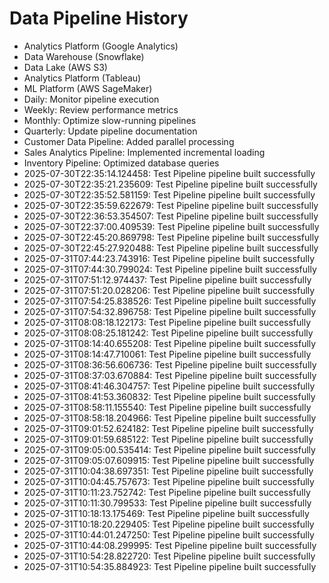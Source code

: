 # Data Pipeline History

- Analytics Platform (Google Analytics)
- Data Warehouse (Snowflake)
- Data Lake (AWS S3)
- Analytics Platform (Tableau)
- ML Platform (AWS SageMaker)
- Daily: Monitor pipeline execution
- Weekly: Review performance metrics
- Monthly: Optimize slow-running pipelines
- Quarterly: Update pipeline documentation
- Customer Data Pipeline: Added parallel processing
- Sales Analytics Pipeline: Implemented incremental loading
- Inventory Pipeline: Optimized database queries
- 2025-07-30T22:35:14.124458: Test Pipeline pipeline built successfully
- 2025-07-30T22:35:21.235609: Test Pipeline pipeline built successfully
- 2025-07-30T22:35:52.581159: Test Pipeline pipeline built successfully
- 2025-07-30T22:35:59.622679: Test Pipeline pipeline built successfully
- 2025-07-30T22:36:53.354507: Test Pipeline pipeline built successfully
- 2025-07-30T22:37:00.409539: Test Pipeline pipeline built successfully
- 2025-07-30T22:45:20.869798: Test Pipeline pipeline built successfully
- 2025-07-30T22:45:27.920488: Test Pipeline pipeline built successfully
- 2025-07-31T07:44:23.743916: Test Pipeline pipeline built successfully
- 2025-07-31T07:44:30.799024: Test Pipeline pipeline built successfully
- 2025-07-31T07:51:12.974437: Test Pipeline pipeline built successfully
- 2025-07-31T07:51:20.028206: Test Pipeline pipeline built successfully
- 2025-07-31T07:54:25.838526: Test Pipeline pipeline built successfully
- 2025-07-31T07:54:32.896758: Test Pipeline pipeline built successfully
- 2025-07-31T08:08:18.122173: Test Pipeline pipeline built successfully
- 2025-07-31T08:08:25.181242: Test Pipeline pipeline built successfully
- 2025-07-31T08:14:40.655208: Test Pipeline pipeline built successfully
- 2025-07-31T08:14:47.710061: Test Pipeline pipeline built successfully
- 2025-07-31T08:36:56.606736: Test Pipeline pipeline built successfully
- 2025-07-31T08:37:03.670884: Test Pipeline pipeline built successfully
- 2025-07-31T08:41:46.304757: Test Pipeline pipeline built successfully
- 2025-07-31T08:41:53.360832: Test Pipeline pipeline built successfully
- 2025-07-31T08:58:11.155540: Test Pipeline pipeline built successfully
- 2025-07-31T08:58:18.204966: Test Pipeline pipeline built successfully
- 2025-07-31T09:01:52.624182: Test Pipeline pipeline built successfully
- 2025-07-31T09:01:59.685122: Test Pipeline pipeline built successfully
- 2025-07-31T09:05:00.535414: Test Pipeline pipeline built successfully
- 2025-07-31T09:05:07.609915: Test Pipeline pipeline built successfully
- 2025-07-31T10:04:38.697351: Test Pipeline pipeline built successfully
- 2025-07-31T10:04:45.757673: Test Pipeline pipeline built successfully
- 2025-07-31T10:11:23.752742: Test Pipeline pipeline built successfully
- 2025-07-31T10:11:30.799533: Test Pipeline pipeline built successfully
- 2025-07-31T10:18:13.175469: Test Pipeline pipeline built successfully
- 2025-07-31T10:18:20.229405: Test Pipeline pipeline built successfully
- 2025-07-31T10:44:01.247250: Test Pipeline pipeline built successfully
- 2025-07-31T10:44:08.299995: Test Pipeline pipeline built successfully
- 2025-07-31T10:54:28.822720: Test Pipeline pipeline built successfully
- 2025-07-31T10:54:35.884923: Test Pipeline pipeline built successfully
